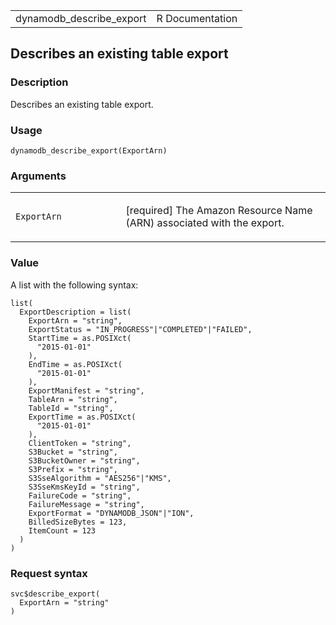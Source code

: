 <table style="width: 100%;">
<tbody>
<tr class="odd">
<td>dynamodb_describe_export</td>
<td style="text-align: right;">R Documentation</td>
</tr>
</tbody>
</table>

## Describes an existing table export

### Description

Describes an existing table export.

### Usage

    dynamodb_describe_export(ExportArn)

### Arguments

<table>
<colgroup>
<col style="width: 35%" />
<col style="width: 65%" />
</colgroup>
<tbody>
<tr class="odd">
<td><code
id="dynamodb_describe_export_:_ExportArn">ExportArn</code></td>
<td><p>[required] The Amazon Resource Name (ARN) associated with the
export.</p></td>
</tr>
</tbody>
</table>

### Value

A list with the following syntax:

    list(
      ExportDescription = list(
        ExportArn = "string",
        ExportStatus = "IN_PROGRESS"|"COMPLETED"|"FAILED",
        StartTime = as.POSIXct(
          "2015-01-01"
        ),
        EndTime = as.POSIXct(
          "2015-01-01"
        ),
        ExportManifest = "string",
        TableArn = "string",
        TableId = "string",
        ExportTime = as.POSIXct(
          "2015-01-01"
        ),
        ClientToken = "string",
        S3Bucket = "string",
        S3BucketOwner = "string",
        S3Prefix = "string",
        S3SseAlgorithm = "AES256"|"KMS",
        S3SseKmsKeyId = "string",
        FailureCode = "string",
        FailureMessage = "string",
        ExportFormat = "DYNAMODB_JSON"|"ION",
        BilledSizeBytes = 123,
        ItemCount = 123
      )
    )

### Request syntax

    svc$describe_export(
      ExportArn = "string"
    )
